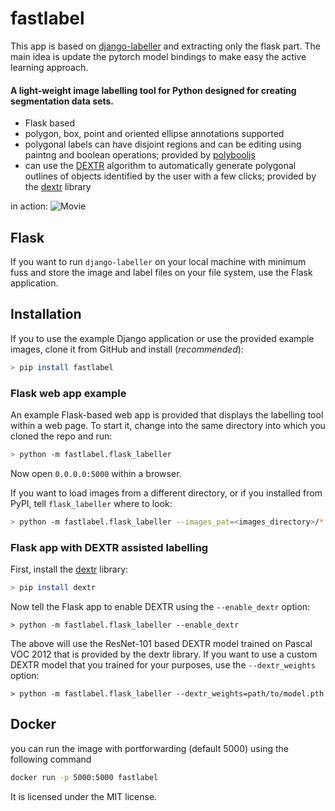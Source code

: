 # fastlabel

This app is based on [django-labeller](https://github.com/Britefury/django-labeller) and extracting only the flask part.
The main idea is update the pytorch model bindings to make easy the active learning approach.

#### A light-weight image labelling tool for Python designed for creating segmentation data sets.

- Flask based
- polygon, box, point and oriented ellipse annotations supported
- polygonal labels can have disjoint regions and can be editing using paintng and boolean operations; provided by
  [polybooljs](https://github.com/voidqk/polybooljs)
- can use the [DEXTR](http://people.ee.ethz.ch/~cvlsegmentation/dextr/) algorithm to automatically generate
  polygonal outlines of objects identified by the user with a few clicks; provided by the
  [dextr](https://github.com/Britefury/dextr) library


in action:
![Movie](doc/dextr_boolean_cleanup_v1_small.gif "in action")

## Flask

If you want to run `django-labeller` on your local machine with minimum fuss and store the image and
label files on your file system, use the Flask application.

## Installation

If you to use the example Django application or use the provided example images, clone it from GitHub and
install (*recommended*): 

```bash
> pip install fastlabel
```

### Flask web app example

An example Flask-based web app is provided that displays the labelling tool within a web page. To start it,
change into the same directory into which you cloned the repo and run:
 
```bash
> python -m fastlabel.flask_labeller 
```

Now open `0.0.0.0:5000` within a browser.

If you want to load images from a different directory, or if you installed from PyPI, tell `flask_labeller`
where to look:

```bash
> python -m fastlabel.flask_labeller --images_pat=<images_directory>/*.<jpg|png>
```


### Flask app with DEXTR assisted labelling

First, install the [dextr](https://github.com/Britefury/dextr) library:

```bash
> pip install dextr
```

Now tell the Flask app to enable DEXTR using the `--enable_dextr` option:

```shell script
> python -m fastlabel.flask_labeller --enable_dextr
````
 
The above will use the ResNet-101 based DEXTR model trained on Pascal VOC 2012 that is provided by
the dextr library. 
If you want to use a custom DEXTR model that you trained for your purposes, use the `--dextr_weights` option:

```shell script
> python -m fastlabel.flask_labeller --dextr_weights=path/to/model.pth
```

## Docker

you can run the image with portforwarding (default 5000) using the following command

```bash
docker run -p 5000:5000 fastlabel 
```

It is licensed under the MIT license.
